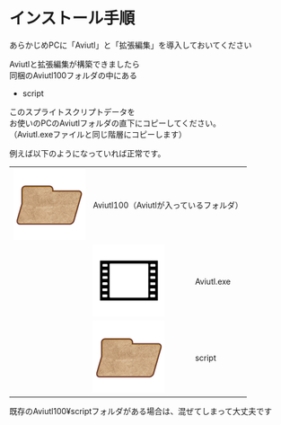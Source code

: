 # インストール手順

あらかじめPCに「Aviutl」と「拡張編集」を導入しておいてください

Aviutlと拡張編集が構築できましたら  
同梱のAviutl100フォルダの中にある

- script

このスプライトスクリプトデータを  
お使いのPCのAviutlフォルダの直下にコピーしてください。  
（Aviutl.exeファイルと同じ階層にコピーします）

例えば以下のようになっていれば正常です。

<table class="file-tree">
  <tbody>
    <tr>
      <td class="file-tree-icon-cell"><img src="img/icon_folder.png"></td>
      <td colspan="2">Aviutl100（Aviutlが入っているフォルダ）</td>
    </tr>
    <tr>
      <td></td>
      <td class="file-tree-icon-cell"><img src="img/icon_aviutl.png"></td>
      <td>Aviutl.exe</td>
    </tr>
    <tr>
      <td></td>
      <td class="file-tree-icon-cell"><img src="img/icon_folder.png"></td>
      <td>script</td>
    </tr>
  </tbody>
</table>

既存のAviutl100&yen;scriptフォルダがある場合は、混ぜてしまって大丈夫です
